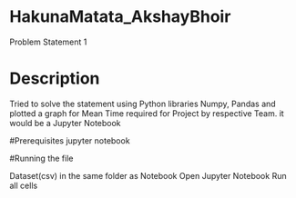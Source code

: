 # HakunaMatata_AkshayBhoir

Problem Statement 1
# Description
 
 
 Tried to solve the statement using Python libraries Numpy, Pandas 
 and plotted a graph for Mean Time required for Project by respective Team.
 it would be a Jupyter Notebook
 
 #Prerequisites
 jupyter notebook
 
 #Running the file
 
 Dataset(csv) in the same folder as Notebook
 Open Jupyter Notebook
 Run all cells
